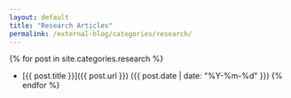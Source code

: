 ```yaml
---
layout: default
title: "Research Articles"
permalink: /external-blog/categories/research/
---
```


{% for post in site.categories.research %}
- [{{ post.title }}]({{ post.url }}) ({{ post.date | date: "%Y-%m-%d" }})
{% endfor %}
